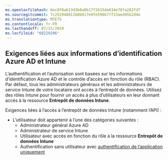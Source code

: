 ```yaml
---
ms.openlocfilehash: 6ec8f8a613d3b0a0b17f2615de634e70fa282fd7
ms.sourcegitcommit: 7c251948811b8b817e9fe590b77f23aed95b2d4e
ms.translationtype: MTE75
ms.contentlocale: fr-FR
ms.lasthandoff: 07/15/2019
ms.locfileid: "68229296"
---
```

<!-- This include is part of the Intune Data Warehouse documentation. -->

## <a name="azure-ad-and-intune-credential-requirements"></a>Exigences liées aux informations d’identification Azure AD et Intune

L’authentification et l’autorisation sont basées sur les informations d’identification Azure AD et le contrôle d’accès en fonction du rôle (RBAC). Par défaut, tous les administrateurs généraux et les administrateurs de service Intune de votre locataire ont accès à l’entrepôt de données. Utilisez des rôles Intune pour fournir un accès à plus d’utilisateurs en leur donnant accès à la ressource **Entrepôt de données Intune**.

Exigences liées à l’accès à l’entrepôt de données Intune (notamment l’API) :

- L’utilisateur doit appartenir à l’une des catégories suivantes :
  - Administrateur général Azure AD
  - Administrateur de service Intune
  - Utilisateur avec accès en fonction du rôle à la ressource **Entrepôt de données Intune**
  - Authentification sans utilisateur avec [authentification de l’application uniquement](../data-warehouse-app-only-auth.md) 
